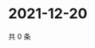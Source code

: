 # 2021-12-20

共 0 条

<!-- BEGIN WEIBO -->
<!-- 最后更新时间 Mon Dec 20 2021 20:15:09 GMT+0800 (China Standard Time) -->

<!-- END WEIBO -->
